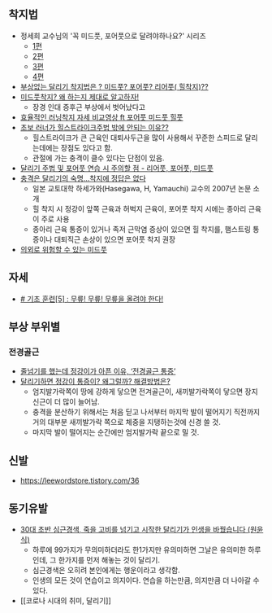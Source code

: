 ## 착지법
- 정세희 교수님의 '꼭 미드풋, 포어풋으로 달려야하나요?' 시리즈
	- [1편](https://blog.naver.com/braindrjung/222186406990)
	- [2편](https://blog.naver.com/braindrjung/222187531558)
	- [3편](https://blog.naver.com/braindrjung/222188761089)
	- [4편](https://blog.naver.com/braindrjung/222189921425)
- [부상없는 달리기 착지법은 ? 미드풋? 포어풋? 리어풋( 힐착지)??](https://www.youtube.com/watch?v=sZCcc3vim9U)
- [미드풋착지? 왜 하는지 제대로 알고하자!](https://www.youtube.com/watch?v=9NKcVNUxXLg)
	- 장경 인대 증후근 부상에서 벗어났다고 	
- [효율적인 러닝착지 자세 비교영상 ft 포어풋 미드풋 힐풋](https://www.youtube.com/watch?v=v6WdwASk5wY)
- [초보 러너가 힐스트라이크주법 밖에 안되는 이유??](https://www.youtube.com/watch?v=f0JaXavybfY)
	- 힐스트라이크가 큰 근육인 대퇴사두근을 많이 사용해서 꾸준한 스피드로 달리는데에는 장점도 있다고 함.
	- 관절에 가는 충격이 클수 있다는 단점이 있음.
- [달리기 주법 및 포어풋 연습 시 주의할 점 - 리어풋, 포어풋, 미드풋](https://leewordstore.tistory.com/20)
- [충격은 달리기의 숙명…착지에 정답은 없다](https://www.mk.co.kr/news/it/view/2020/12/1246382/)
	- 일본 교토대학 하세가와(Hasegawa, H, Yamauchi) 교수의 2007년 논문 소개
	- 힐 착지 시 정강이 앞쪽 근육과 허벅지 근육이, 포어풋 착지 시에는 종아리 근육이 주로 사용
	- 종아리 근육 통증이 있거나 족저 근막염 증상이 있으면 힐 착지를, 햄스트링 통증이나 대퇴직근 손상이 있으면 포어풋 착지 권장
- [의외로 위험할 수 있는 미드풋](https://www.youtube.com/watch?v=Iy06Lintk8g)

## 자세
- [# 기초 훈련[5] : 무릎! 무릎! 무릎을 올려야 한다!](https://jayv2en.tistory.com/13)


## 부상 부위별
### 전경골근
- [줄넘기를 했는데 정강이가 아픈 이유, ‘전경골근 통증’](https://www.hidoc.co.kr/healthstory/news/C0000480160)
- [달리기하면 정강이 통증이? 왜그럴까? 해결방법은?](https://www.youtube.com/watch?v=Prj2xXdFA7Y)
	- 엄지발가락쪽이 땅에 강하게 닿으면 전겨골근이, 새끼발가락쪽이 닿으면 장지신근이 더 많이 늘어남.
	- 충격을 분산하기 위해서는 처음 딛고 나서부터 마지막 발이 떨어지기 직전까지 거의 대부분 새끼발가락 쪽으로 체중을 지탱하는것에 신경 쓸 것.
	- 마지막 발이 떨어지는 순간에만 엄지발가락 끝으로 밀 것. 

## 신발
- https://leewordstore.tistory.com/36

## 동기유발
- [30대 초반 심근경색, 죽을 고비를 넘기고 시작한 달리기가 인생을 바꿨습니다 (원윤식)](https://www.youtube.com/watch?v=mxLDDZt_D7s)
    - 하루에 99가지가 무의미하더라도 한1가지만 유의미하면 그날은 유의미한 하루인데, 그 한가지를 먼저 해놓는 것이 달리기.
    - 심근경색은 오히려 본인에게는 행운이라고 생각함.
    - 인생의 모든 것이 연습이고 의지이다. 연습을 하는만큼, 의지만큼 더 나아갈 수 있다.
- [[코로나 시대의 취미, 달리기]]
 
